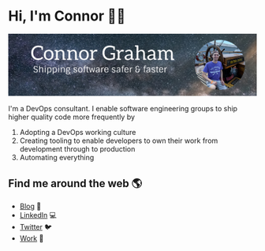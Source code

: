 # Hi, I'm Connor 👋🚀

![banner](https://raw.githubusercontent.com/ConnorGraham/ConnorGraham/master/banner.png)

I'm a DevOps consultant. I enable software engineering groups to ship higher quality code more frequently by
1. Adopting a DevOps working culture
2. Creating tooling to enable developers to own their work from development through to production
3. Automating everything

## Find me around the web 🌎
* [Blog](https://connorgraham.github.io/) 🚢
* [LinkedIn](https://www.linkedin.com/in/connormwg/) 💻
* [Twitter](https://twitter.com/connormwg) 🐦
* [Work](https://www.bitovi.com/devops) 💼

